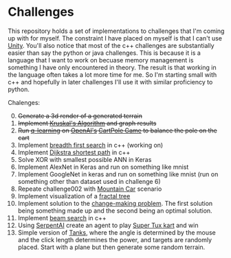 # Challenges 

This repository holds a set of implementations to challenges that I'm coming up with for myself. The constraint I have placed on myself is that I can't use [Unity](https://unity3d.com/). You'll also notice that most of the c++ challenges are substantially easier than say the python or java challenges. This is because it is a language that I want to work on becuase memory management is something I have only encountered in theory. The result is that working in the language often takes a lot more time for me. So I'm starting small with c++ and hopefully in later challenges I'll use it with similar proficiency to python.

Chalenges:

0. <s>Generate a 3d render of a generated terrain</s>
1. <s>Implement [Kruskal's Algorithm](https://en.wikipedia.org/wiki/Kruskal%27s_algorithm) and graph results</s>
2. <s>Run [q-learning](https://en.wikipedia.org/wiki/Q-learning) on [OpenAI's](https://openai.com/) [CartPole Game](https://gym.openai.com/envs/CartPole-v0/) to balance the pole on the cart</s>
3. Implement [breadth first search](https://en.wikipedia.org/wiki/Breadth-first_search) in c++ (working on)
4. Implement [Dijkstra shortest path](https://en.wikipedia.org/wiki/Dijkstra%27s_algorithm) in c++ 
5. Solve XOR with smallest possible ANN in Keras
6. Implement AlexNet in Keras and run on something like mnist
7. Implement GoogleNet in keras and run on something like mnist (run on something other than dataset used in challenge 6)
8. Repeate challenge002 with [Mountain Car](https://gym.openai.com/envs/MountainCar-v0/) scenario
9. Implement visualization of a [fractal tree](https://en.wikipedia.org/wiki/Fractal_tree_index)
10. Implement solution to the [change-making problem](https://en.wikipedia.org/wiki/Change-making_problem). The first solution being something made up and the second being an optimal solution.
11. Implement [beam search](https://en.wikipedia.org/wiki/Beam_search) in c++
12. Using [SerpentAI](https://github.com/SerpentAI/SerpentAI) create an agent to play [Super Tux kart](https://supertuxkart.net/Main_Page) and win
13. Simple version of [Tanks](https://static.giantbomb.com/uploads/original/0/81/268997-pockettanks.jpg), where the angle is determined by the mouse and the click length determines the power, and targets are randomly placed. Start with a plane but then generate some random terrain.
